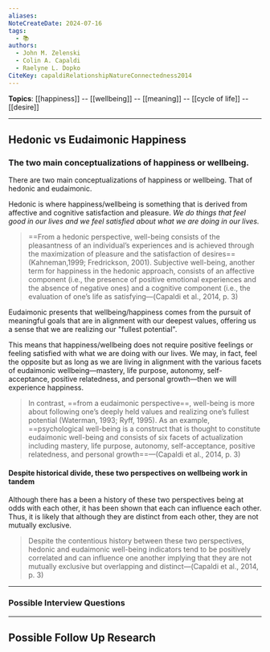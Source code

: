 ```yaml
---
aliases: 
NoteCreateDate: 2024-07-16
tags:
  - 📚
authors:
  - John M. Zelenski
  - Colin A. Capaldi
  - Raelyne L. Dopko
CiteKey: capaldiRelationshipNatureConnectedness2014
---
```

**Topics**: [[happiness]] -- [[wellbeing]] -- [[meaning]] -- [[cycle of life]] -- [[desire]] 

***
## Hedonic vs Eudaimonic Happiness

### The two main conceptualizations of happiness or wellbeing.

There are two main conceptualizations of happiness or wellbeing. That of hedonic and eudaimonic.

Hedonic is where happiness/wellbeing is something that is derived from affective and cognitive satisfaction and pleasure. *We do things that feel good in our lives and we feel satisfied about what we are doing in our lives.*

> ==From a hedonic perspective, well-being consists of the pleasantness of an individual’s experiences and is achieved through the maximization of pleasure and the satisfaction of desires== (Kahneman,1999; Fredrickson, 2001). Subjective well-being, another term for happiness in the hedonic approach, consists of an affective component (i.e., the presence of positive emotional experiences and the absence of negative ones) and a cognitive component (i.e., the evaluation of one’s life as satisfying—(Capaldi et al., 2014, p. 3)
 
Eudaimonic presents that wellbeing/happiness comes from the pursuit of meaningful goals that are in alignment with our deepest values, offering us a sense that we are realizing our "fullest potential". 

This means that happiness/wellbeing does not require positive feelings or feeling satisfied with what we are doing with our lives. We may, in fact, feel the opposite but as long as we are living in alignment with the various facets of eudaimonic wellbeing—mastery, life purpose, autonomy, self-acceptance, positive relatedness, and personal growth—then we will experience happiness. 

> In contrast, ==from a eudaimonic perspective==, well-being is more about following one’s deeply held values and realizing one’s fullest potential (Waterman, 1993; Ryff, 1995). As an example, ==psychological well-being is a construct that is thought to constitute eudaimonic well-being and consists of six facets of actualization including mastery, life purpose, autonomy, self-acceptance, positive relatedness, and personal growth==—(Capaldi et al., 2014, p. 3)

#### Despite historical divide, these two perspectives on wellbeing work in tandem

Although there has a been a history of these two perspectives being at odds with each other, it has been shown that each can influence each other. Thus, it is likely that although they are distinct from each other, they are not mutually exclusive.

> Despite the contentious history between these two perspectives, hedonic and eudaimonic well-being indicators tend to be positively correlated and can influence one another implying that they are not mutually exclusive but overlapping and distinct—(Capaldi et al., 2014, p. 3)







***

### Possible Interview Questions







*****

## Possible Follow Up Research